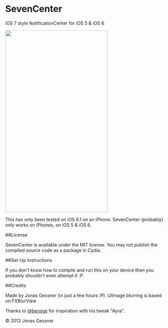SevenCenter
===========

iOS 7 style NotificationCenter for iOS 5 & iOS 6

<img src="https://raw.github.com/JonasGessner/SevenCenter/master/screenshot.png" height=568px width=320px>

This has only been tested on iOS 6.1 on an iPhone. SevenCenter (probably) only works on iPhones, on iOS 5 & iOS 6.

##License

SevenCenter is available under the MIT license. You may not publish the compiled source code as a package in Cydia.


##Set-Up Instructions

If you don't know how to compile and run this on your device then you probably shouldn't even attempt it :P

##Credits

Made by Jonas Gessner (in just a few hours :P). UIImage blurring is based on FXBlurView


Thanks to <a href="http://twitter.com/bensge">@bensge</a> for inspiration with his tweak "Ayra".


© 2013 Jonas Gessner
 
